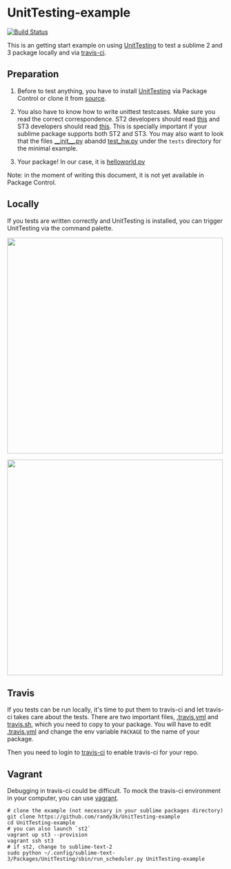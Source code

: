 UnitTesting-example
===================
[![Build Status](https://travis-ci.org/randy3k/UnitTesting-example.png?branch=master)](https://travis-ci.org/randy3k/UnitTesting-example)

This is an getting start example on using [UnitTesting](https://github.com/randy3k/UnitTesting) to test a sublime 2 and 3 package locally and via [travis-ci](https://travis-ci.org).

Preparation
---
1. Before to test anything, you have to install [UnitTesting](https://github.com/randy3k/UnitTesting) via Package Control or clone it from [source](https://github.com/randy3k/UnitTesting).
2. You also have to know how to write unittest testcases. Make sure you read the correct correspondence. ST2 developers should read [this](http://docs.python.org/2.6/library/unittest.html) and ST3 developers should read [this](http://docs.python.org/3.3/library/unittest.html). This is specially important if your sublime package supports both ST2 and ST3. You may also want to look that the files [\_\_init\_\_.py](https://github.com/randy3k/UnitTesting-example/blob/master/tests/__init__.py) abandd [test_hw.py](https://github.com/randy3k/UnitTesting-example/blob/master/tests/test_hw.py) under the `tests` directory for the minimal example.

3. Your package! In our case, it is [helloworld.py](https://github.com/randy3k/UnitTesting-example/blob/master/helloworld.py)


Note: in the moment of writing this document, it is not yet available in Package Control.




Locally
----
If you tests are written correctly and UnitTesting is installed, you can trigger UnitTesting via the command palette.

<img src='https://raw.github.com/randy3k/UnitTesting-example/fig/cp.png' width='500'></img>

<img src='https://raw.github.com/randy3k/UnitTesting-example/fig/op.png' width='500'></img>

Travis
---
If you tests can be run locally, it's time to put them to travis-ci and let travis-ci takes care about the tests. There are two important files, [.travis.yml](https://github.com/randy3k/UnitTesting-example/blob/master/.travis.yml) and [travis.sh](https://github.com/randy3k/UnitTesting-example/blob/master/travis.sh), which you need to copy to your package. You will have to edit [.travis.yml](https://github.com/randy3k/UnitTesting-example/blob/master/.travis.yml) and change the env variable `PACKAGE` to the name of your package.

Then you need to login to [travis-ci](https://travis-ci.org) to enable travis-ci for your repo. 

Vagrant
---
Debugging in travis-ci could be difficult. To mock the travis-ci environment in your computer, you can use [vagrant](http://www.vagrantup.com). 


```
# clone the example (not necessary in your sublime packages directory)
git clone https://github.com/randy3k/UnitTesting-example
cd UnitTesting-example
# you can also launch `st2`
vagrant up st3 --provision
vagrant ssh st3
# if st2, change to sublime-text-2
sudo python ~/.config/sublime-text-3/Packages/UnitTesting/sbin/run_scheduler.py UnitTesting-example

```
